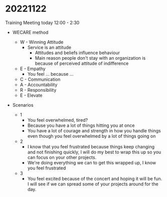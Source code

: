 # 20221122

Training Meeting today 12:00 - 2:30

- WECARE method
	- W - Winning Attitude
		- Service is an attitude
			- Attitudes and beliefs influence behaviour
			- Main reason people don't stay with an organization is because of perceived attitude of indifference
	- E - Empathy
		- You feel ... because ...
	- C - Communication
	- A - Accountability
	- R - Responsibility
	- E - Elevate

- Scenarios
	- 1
		- You feel overwhelmed, tired?
		- Because you have a lot of things hitting you at once
		- You have a lot of courage and strength in how you handle things even though you feel overwhelmed by a lot of things going on
	- 2
		- I know that you feel frustrated because things keep changing and not finishing quickly, I will do my best to wrap this up so you can focus on your other projects.
		- We're doing everything we can to get this wrapped up, I know you feel frustrated 
	- 3
		- You feel excited because of the concert and hoping it will be fun. I will see if we can spread some of your projects around for the day.